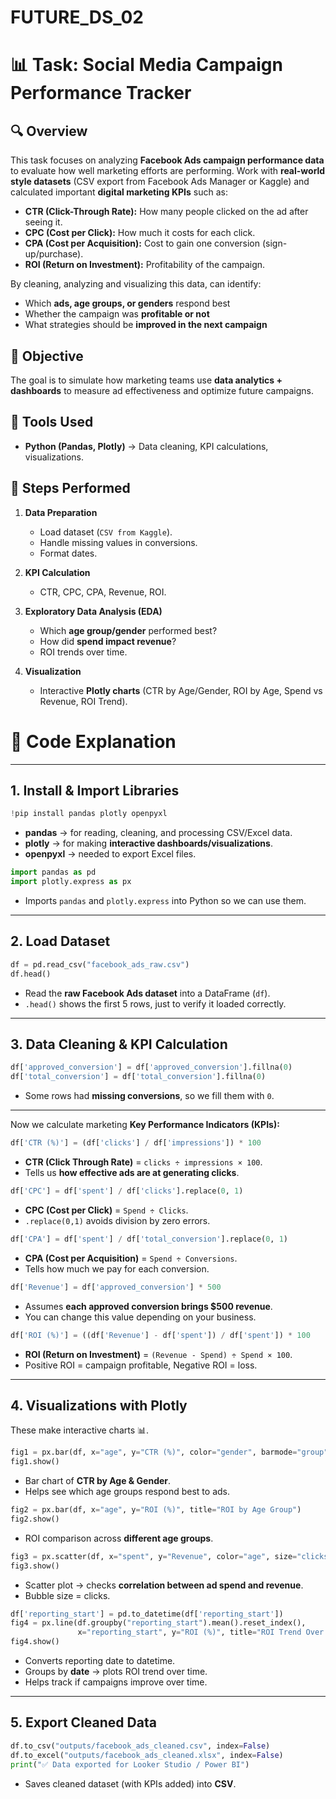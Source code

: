 # FUTURE_DS_02

# 📊 Task: Social Media Campaign Performance Tracker

## 🔍 **Overview**

This task focuses on analyzing **Facebook Ads campaign performance data** to evaluate how well marketing efforts are performing. Work with **real-world style datasets** (CSV export from Facebook Ads Manager or Kaggle) and calculated important **digital marketing KPIs** such as:

* **CTR (Click-Through Rate):** How many people clicked on the ad after seeing it.
* **CPC (Cost per Click):** How much it costs for each click.
* **CPA (Cost per Acquisition):** Cost to gain one conversion (sign-up/purchase).
* **ROI (Return on Investment):** Profitability of the campaign.

By cleaning, analyzing and visualizing this data, can identify:

* Which **ads, age groups, or genders** respond best
* Whether the campaign was **profitable or not**
* What strategies should be **improved in the next campaign**

## 🎯 **Objective**

The goal is to simulate how marketing teams use **data analytics + dashboards** to measure ad effectiveness and optimize future campaigns.

## 🧰 **Tools Used**

* **Python (Pandas, Plotly)** → Data cleaning, KPI calculations, visualizations.


## 🚀 **Steps Performed**

1. **Data Preparation**

   * Load dataset (`CSV from Kaggle`).
   * Handle missing values in conversions.
   * Format dates.

2. **KPI Calculation**

   * CTR, CPC, CPA, Revenue, ROI.

3. **Exploratory Data Analysis (EDA)**

   * Which **age group/gender** performed best?
   * How did **spend impact revenue**?
   * ROI trends over time.

4. **Visualization**

   * Interactive **Plotly charts** (CTR by Age/Gender, ROI by Age, Spend vs Revenue, ROI Trend).

# 📝 Code Explanation

---

## 1. **Install & Import Libraries**

```python
!pip install pandas plotly openpyxl
```

* **pandas** → for reading, cleaning, and processing CSV/Excel data.
* **plotly** → for making **interactive dashboards/visualizations**.
* **openpyxl** → needed to export Excel files.

```python
import pandas as pd
import plotly.express as px
```

* Imports `pandas` and `plotly.express` into Python so we can use them.

---

## 2. **Load Dataset**

```python
df = pd.read_csv("facebook_ads_raw.csv")
df.head()
```

* Read the **raw Facebook Ads dataset** into a DataFrame (`df`).
* `.head()` shows the first 5 rows, just to verify it loaded correctly.

---

## 3. **Data Cleaning & KPI Calculation**

```python
df['approved_conversion'] = df['approved_conversion'].fillna(0)
df['total_conversion'] = df['total_conversion'].fillna(0)
```

* Some rows had **missing conversions**, so we fill them with `0`.

---

Now we calculate marketing **Key Performance Indicators (KPIs):**

```python
df['CTR (%)'] = (df['clicks'] / df['impressions']) * 100
```

* **CTR (Click Through Rate)** = `clicks ÷ impressions × 100`.
* Tells us **how effective ads are at generating clicks**.

```python
df['CPC'] = df['spent'] / df['clicks'].replace(0, 1)
```

* **CPC (Cost per Click)** = `Spend ÷ Clicks`.
* `.replace(0,1)` avoids division by zero errors.

```python
df['CPA'] = df['spent'] / df['total_conversion'].replace(0, 1)
```

* **CPA (Cost per Acquisition)** = `Spend ÷ Conversions`.
* Tells how much we pay for each conversion.

```python
df['Revenue'] = df['approved_conversion'] * 500
```

* Assumes **each approved conversion brings \$500 revenue**.
* You can change this value depending on your business.

```python
df['ROI (%)'] = ((df['Revenue'] - df['spent']) / df['spent']) * 100
```

* **ROI (Return on Investment)** = `(Revenue - Spend) ÷ Spend × 100`.
* Positive ROI = campaign profitable, Negative ROI = loss.

---

## 4. **Visualizations with Plotly**

These make interactive charts 📊.

```python
fig1 = px.bar(df, x="age", y="CTR (%)", color="gender", barmode="group", title="CTR by Age & Gender")
fig1.show()
```

* Bar chart of **CTR by Age & Gender**.
* Helps see which age groups respond best to ads.

```python
fig2 = px.bar(df, x="age", y="ROI (%)", title="ROI by Age Group")
fig2.show()
```

* ROI comparison across **different age groups**.

```python
fig3 = px.scatter(df, x="spent", y="Revenue", color="age", size="clicks", title="Spend vs Revenue")
fig3.show()
```

* Scatter plot → checks **correlation between ad spend and revenue**.
* Bubble size = clicks.

```python
df['reporting_start'] = pd.to_datetime(df['reporting_start'])
fig4 = px.line(df.groupby("reporting_start").mean().reset_index(),
               x="reporting_start", y="ROI (%)", title="ROI Trend Over Time")
fig4.show()
```

* Converts reporting date to datetime.
* Groups by **date** → plots ROI trend over time.
* Helps track if campaigns improve over time.

---

## 5. **Export Cleaned Data**

```python
df.to_csv("outputs/facebook_ads_cleaned.csv", index=False)
df.to_excel("outputs/facebook_ads_cleaned.xlsx", index=False)
print("✅ Data exported for Looker Studio / Power BI")
```

* Saves cleaned dataset (with KPIs added) into **CSV**.



